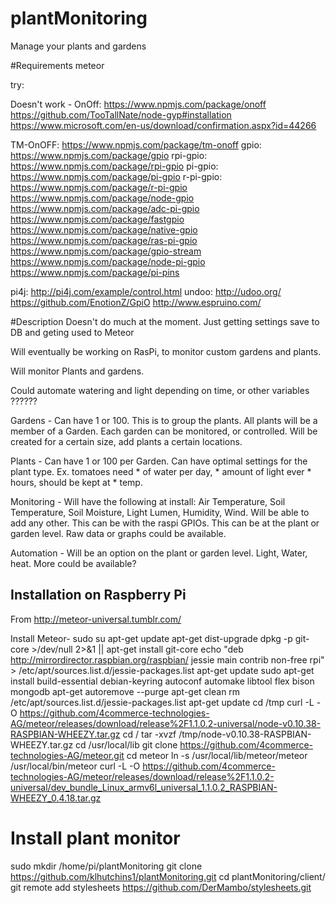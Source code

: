plantMonitoring
=======
Manage your plants and gardens

#Requirements
meteor

try:

Doesn't work - OnOff: https://www.npmjs.com/package/onoff
  https://github.com/TooTallNate/node-gyp#installation
  https://www.microsoft.com/en-us/download/confirmation.aspx?id=44266


TM-OnOFF: https://www.npmjs.com/package/tm-onoff
gpio: https://www.npmjs.com/package/gpio
rpi-gpio: https://www.npmjs.com/package/rpi-gpio
pi-gpio: https://www.npmjs.com/package/pi-gpio
r-pi-gpio: https://www.npmjs.com/package/r-pi-gpio
https://www.npmjs.com/package/node-gpio
https://www.npmjs.com/package/adc-pi-gpio
https://www.npmjs.com/package/fastgpio
https://www.npmjs.com/package/native-gpio
https://www.npmjs.com/package/ras-pi-gpio
https://www.npmjs.com/package/gpio-stream
https://www.npmjs.com/package/node-pi-gpio
https://www.npmjs.com/package/pi-pins


pi4j: http://pi4j.com/example/control.html
undoo: http://udoo.org/
https://github.com/EnotionZ/GpiO
http://www.espruino.com/


#Description
Doesn't do much at the moment. Just getting settings save to DB and geting used to Meteor

Will eventually be working on RasPi, to monitor custom gardens and plants.


Will monitor Plants and gardens.

Could automate watering and light depending on time, or other variables ??????

Gardens - Can have 1 or 100. This is to group the plants. All plants will be a member of a Garden. Each garden can be monitored,
or controlled. Will be created for a certain size, add plants a certain locations.

Plants - Can have 1 or 100 per Garden. Can have optimal settings for the plant type.
Ex. tomatoes need * of water per day, * amount of light ever * hours, should be kept at * temp.


Monitoring - Will have the following at install: Air Temperature,  Soil Temperature, Soil Moisture,
Light Lumen, Humidity, Wind. Will be able to add any other. This can be with the raspi GPIOs.
This can be at the plant or garden level.
Raw data or graphs could be available.

Automation - Will be an option on the plant or garden level. Light, Water, heat. More could be available?


Installation on Raspberry Pi
-----------

From http://meteor-universal.tumblr.com/

Install Meteor-
sudo su
apt-get update
apt-get dist-upgrade
dpkg -p git-core >/dev/null 2>&1 || apt-get install git-core
echo "deb http://mirrordirector.raspbian.org/raspbian/ jessie main contrib non-free rpi" > /etc/apt/sources.list.d/jessie-packages.list
apt-get update
sudo apt-get install build-essential debian-keyring autoconf automake libtool flex bison mongodb
apt-get autoremove --purge
apt-get clean
rm /etc/apt/sources.list.d/jessie-packages.list
apt-get update
cd /tmp
curl -L -O https://github.com/4commerce-technologies-AG/meteor/releases/download/release%2F1.1.0.2-universal/node-v0.10.38-RASPBIAN-WHEEZY.tar.gz
cd /
tar -xvzf /tmp/node-v0.10.38-RASPBIAN-WHEEZY.tar.gz
cd /usr/local/lib
git clone https://github.com/4commerce-technologies-AG/meteor.git
cd meteor
ln -s /usr/local/lib/meteor/meteor /usr/local/bin/meteor
curl -L -O https://github.com/4commerce-technologies-AG/meteor/releases/download/release%2F1.1.0.2-universal/dev_bundle_Linux_armv6l_universal_1.1.0.2_RASPBIAN-WHEEZY_0.4.18.tar.gz

# Install plant monitor
sudo mkdir /home/pi/plantMonitoring
git clone https://github.com/klhutchins1/plantMonitoring.git
cd plantMonitoring/client/
git remote add stylesheets https://github.com/DerMambo/stylesheets.git


